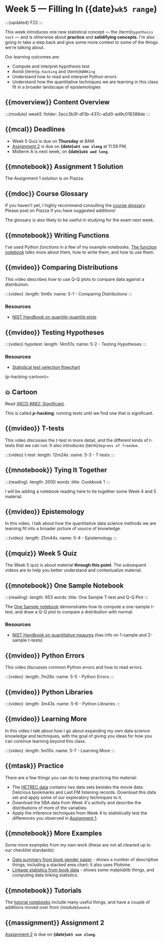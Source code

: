 # Week 5 — Filling In ({date}`wk5 range`)

:::{updated} F22
:::

This week introduces one new statistical concept — the {term}`hypothesis test` — and is otherwise about **practice** and **solidifying concepts**.
I'm also going to take a step back and give some more context to some of the things we're talking about.

Our learning outcomes are:

- Compute and interpret hypothesis test
- Avoid {term}`p-hacking` and {term}`HARKing`
- Understand how to read and interpret Python errors
- Understand how the quantitative techniques we are learning in this class fit in a broader landscape of epistemologies

## {{moverview}} Content Overview

:::{module} week5
:folder: 2ecc3b3f-df3b-437c-a5d0-ad9c018388de
:::

## {{mcal}} Deadlines

- Week 5 Quiz is due on **Thursday** at 8AM.
- [Assignment 2](../assignments/A2/index.md) is due on **{date}`wk5 sun xlong`** at 11:59 PM.
- Midterm A is next week, on **{date}`wk6 wed long`**.

## {{mnotebook}} Assignment 1 Solution

The Assignment 1 solution is on Piazza.

## {{mdoc}} Course Glossary

If you haven't yet, I highly recommend consulting the [course glossary](../../resources/glossary.md).
Please post on Piazza if you have suggested additions!

The glossary is also likely to be useful in studying for the exam next week.

## {{mnotebook}} Writing Functions

I've used Python *functions* in a few of my example notebooks.
[The function notebook](../../resources/tutorials/Functions.ipynb) talks more about them, how to write them, and how to use them.

## {{mvideo}} Comparing Distributions

This video describes how to use Q-Q plots to compare data against a distribution.

:::{video}
:length: 5m6s
:name: 5-1 - Comparing Distributions
:::

### Resources

- [NIST Handbook on quantile-quantile plots](https://www.itl.nist.gov/div898/handbook/eda/section3/qqplot.htm)

## {{mvideo}} Testing Hypotheses

:::{video} hypotest
:length: 14m51s
:name: 5-2 - Testing Hypotheses
:::

### Resources

- [Statistical test selection flowchart](http://timdraws.net/files/StatisticalTestFinder.pdf)

(p-hacking-cartoon)=
## 💥 Cartoon

Read [XKCD #882: Significant](https://xkcd.com/882/).

This is called **_p_-hacking**: running tests until we find one that is significant.

## {{mvideo}} T-tests

This video discusses the *t*-test in more detail, and the different kinds of *t*-tests that we can run.
It also introduces {term}`degrees of freedom`.

:::{video} t-test
:length: 12m24s
:name: 5-3 - T-tests
:::

## {{mnotebook}} Tying It Together

:::{reading}
:length: 2000 words
:title: Cookbook 1
:::

I will be adding a notebook reading here to tie together some Week 4 and 5 material.

## {{mvideo}} Epistemology

In this video, I talk about how the quantitative data science methods we are learning fit into a broader picture of source of knowledge.

:::{video}
:length: 25m44s
:name: 5-4 - Epistemology
:::

## {{mquiz}} Week 5 Quiz

The Week 5 quiz is about material **through this point**.
The subsequent videos are to help you better understand and contextualize material.

## {{mnotebook}} One Sample Notebook

:::{reading}
:length: 653 words
:title: One Sample T-test and Q-Q Plot
:::

The [One Sample notebook](../../resources/tutorials/OneSample.ipynb) demonstrates how to compute a one-sample *t*-test, and draw a Q-Q plot to compare a distribution with normal.

### Resources

- [NIST Handbook on quantitative meaures](https://www.itl.nist.gov/div898/handbook/eda/section3/eda35.htm) (has info on 1-sample and 2-sample *t*-tests)

## {{mvideo}} Python Errors

This video discusses common Python errors and how to read errors.

:::{video}
:length: 7m28s
:name: 5-5 - Python Errors
:::

## {{mvideo}} Python Libraries

:::{video}
:length: 3m43s
:name: 5-6 - Python Libraries
:::

## {{mvideo}} Learning More

In this video I talk about how I go about expanding my own data science knowledge and techniques, with the goal
of giving you ideas for how you can continue learning beyond this class.

:::{video}
:length: 5m10s
:name: 5-7 - Learning More
:::

## {{mtask}} Practice

There are a few things you can do to keep practicing the material:

-   The [HETREC data](https://grouplens.org/datasets/hetrec-2011/) contains two data sets besides the movie data: Delicious bookmarks and Last.FM listening records.
    Download this data set and apply some of our exploratory techniques to it.
-   Download the SBA data from Week 4's activity and describe the distributions of more of the variables.
-   Apply the inference techniques from Week 4 to statistically test the differences you observed in [Assignment 1](../../assignments/A1/index.md).

## {{mnotebook}} More Examples

Some more examples from my own work (these are *not* all cleaned up to our checklist standards):

- [Data summary from book gender paper](https://nbviewer.jupyter.org/github/BoiseState/book-author-gender/blob/master/DataSummary.ipynb) - shows a number of descriptive things, including a stacked area chart; it also uses Plotnine.
- [Linkage statistics from book data](https://github.com/BoiseState/bookdata-tools/blob/master/LinkageStats.ipynb) - shows some matploblib things, and computing data linking statistics.

## {{mnotebook}} Tutorials

The [tutorial notebooks](tutorials) include many useful things, and have a couple of additions moved over from {module}`week4`.

## {{massignment}} Assignment 2

[Assignment 2](../assignments/A2/index.md) is due on **{date}`wk5 sun xlong`**.
